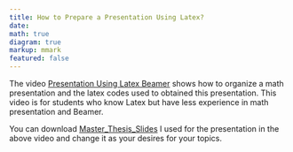 ```yaml
---
title: How to Prepare a Presentation Using Latex?
date: 
math: true
diagram: true
markup: mmark
featured: false
---
```


The video <a href="https://www.awesomescreenshot.com/video/9069678?key=ce8d81fbf50448ec951dffc94666c42a" target="_blank"> Presentation Using Latex Beamer</a> shows how to organize a math presentation and the latex codes used to obtained this presentation. This video is for students who know Latex but have less experience in math presentation and Beamer.

You can download <a href="https://t.me/+TOL8IGSD5U5hZTFh" target="_blank"> Master_Thesis_Slides</a> I used for the presentation in the above video and change it as your desires for your topics.



